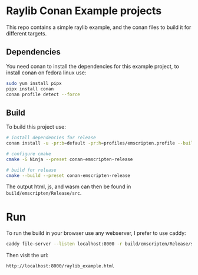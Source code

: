 # Raylib Conan Example projects

This repo contains a simple raylib example, and the conan files to build it for different targets.

## Dependencies

You need conan to install the dependencies for this example project, to install conan on fedora linux use:

```bash
sudo yum install pipx
pipx install conan
conan profile detect --force
```

## Build

To build this project use:

```bash
# install dependencies for release
conan install -u -pr:b=default -pr:h=profiles/emscripten.profile --build=missing  --settings=build_type=Release .

# configure cmake
cmake -G Ninja --preset conan-emscripten-release

# build for release
cmake --build --preset conan-emscripten-release
```

The output html, js, and wasm can then be found in `build/emscripten/Release/src`.

# Run

To run the build in your browser use any webserver, I prefer to use caddy:

```bash
caddy file-server --listen localhost:8000 -r build/emscripten/Release/src
```

Then visit the url:

```
http://localhost:8000/raylib_example.html
```
